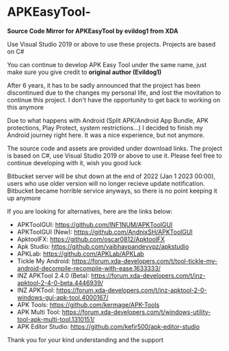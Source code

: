 # APKEasyTool-
**Source Code Mirror for APKEasyTool by evildog1 from XDA**

Use Visual Studio 2019 or above to use these projects. Projects are based on C#

You can continue to develop APK Easy Tool under the same name, just make sure you give credit to **original author (Evildog1)**

After 6 years, it has to be sadly announced that the project has been discontinued due to the changes my personal life, and lost the movitation to continue this project. I don't have the opportunity to get back to working on this anymore

Due to what happens with Android (Split APK/Android App Bundle, APK protections, Play Protect, system restrictions...) I decided to finish my Android journey right here. It was a nice experience, but not anymore.

The source code and assets are provided under download links. The project is based on C#, use Visual Studio 2019 or above to use it. Please feel free to continue developing with it, wish you good luck

Bitbucket server will be shut down at the end of 2022 (Jan 1 2023 00:00), users who use older version will no longer recieve update notification. Bitbucket became horrible service anyways, so there is no point keeping it up anymore

If you are looking for alternatives, here are the links below:

- APKToolGUI: https://github.com/INF1NUM/APKToolGUI 
- APKToolGUI (New): https://github.com/AndnixSH/APKToolGUI
- ApktoolFX: https://github.com/oscar0812/ApktoolFX
- Apk Studio: https://github.com/vaibhavpandeyvpz/apkstudio
- APKLab: https://github.com/APKLab/APKLab
- Tickle My Android: https://forum.xda-developers.com/t/tool-tickle-my-android-decompile-recompile-with-ease.1633333/
- INZ APKTool 2.4.0 (Beta): https://forum.xda-developers.com/t/inz-apktool-2-4-0-beta.4446939/
- INZ APKTool: https://forum.xda-developers.com/t/inz-apktool-2-0-windows-gui-apk-tool.4000167/
- APK Tools: https://github.com/kermage/APK-Tools
- APK Multi Tool: https://forum.xda-developers.com/t/windows-utility-tool-apk-multi-tool.1310151/
- APK Editor Studio: https://github.com/kefir500/apk-editor-studio

Thank you for your kind understanding and the support
